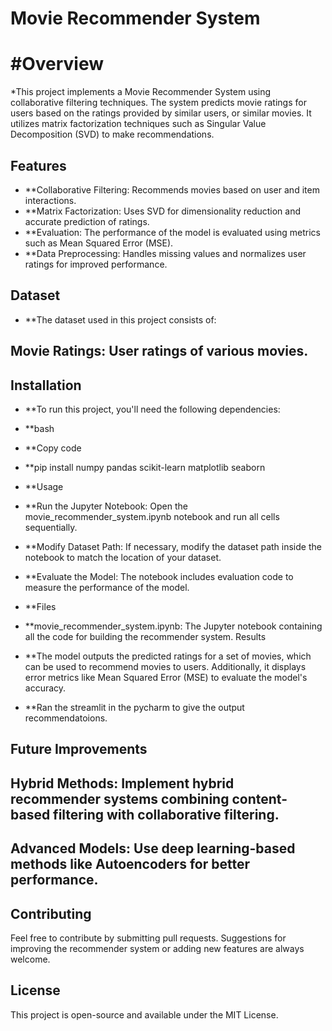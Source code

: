# Movie Recommender System

# #Overview
*This project implements a Movie Recommender System using collaborative filtering techniques. The system predicts movie ratings for users based on the ratings provided by similar users, or similar movies. It utilizes matrix factorization techniques such as Singular Value Decomposition (SVD) to make recommendations.

## Features
- **Collaborative Filtering: Recommends movies based on user and item interactions.
- **Matrix Factorization: Uses SVD for dimensionality reduction and accurate prediction of ratings.
- **Evaluation: The performance of the model is evaluated using metrics such as Mean Squared Error (MSE).
- **Data Preprocessing: Handles missing values and normalizes user ratings for improved performance.
## Dataset
- **The dataset used in this project consists of:

## Movie Ratings: User ratings of various movies.


## Installation
- **To run this project, you'll need the following dependencies:

- **bash
- **Copy code
- **pip install numpy pandas scikit-learn matplotlib seaborn
- **Usage
- **Run the Jupyter Notebook: Open the movie_recommender_system.ipynb notebook and run all cells sequentially.
- **Modify Dataset Path: If necessary, modify the dataset path inside the notebook to match the location of your dataset.
- **Evaluate the Model: The notebook includes evaluation code to measure the performance of the model.
- **Files
- **movie_recommender_system.ipynb: The Jupyter notebook containing all the code for building the recommender system.
Results
- **The model outputs the predicted ratings for a set of movies, which can be used to recommend movies to users. Additionally, it displays error metrics like Mean Squared Error (MSE) to evaluate the model's accuracy.
- **Ran the streamlit in the pycharm to give the output recommendatoions.
## Future Improvements
## Hybrid Methods: Implement hybrid recommender systems combining content-based filtering with collaborative filtering.
## Advanced Models: Use deep learning-based methods like Autoencoders for better performance.
## Contributing
Feel free to contribute by submitting pull requests. Suggestions for improving the recommender system or adding new features are always welcome.

## License
This project is open-source and available under the MIT License.

